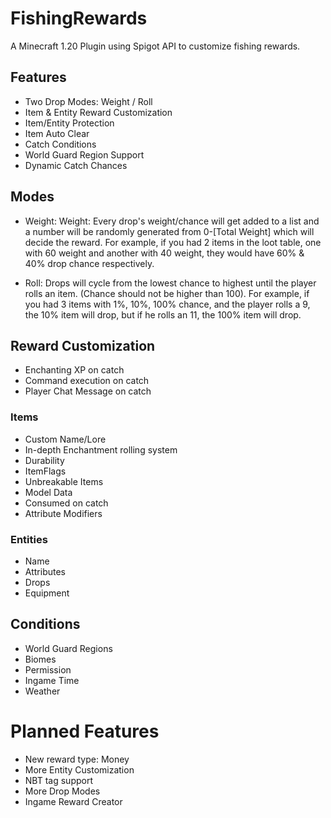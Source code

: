 # FishingRewards
A Minecraft 1.20 Plugin using Spigot API to customize fishing rewards.

## Features
- Two Drop Modes: Weight / Roll
- Item & Entity Reward Customization
- Item/Entity Protection
- Item Auto Clear
- Catch Conditions
- World Guard Region Support
- Dynamic Catch Chances

## Modes
- Weight: Weight: Every drop's weight/chance will get added to a list and a number will be randomly generated from 0-[Total Weight] which will decide the reward. For example, if you had 2 items in the loot table, one with 60 weight and another with 40 weight, they would have 60% & 40% drop chance respectively.


- Roll: Drops will cycle from the lowest chance to highest until the player rolls an item. (Chance should not be higher than 100). For example, if you had 3 items with 1%, 10%, 100% chance, and the player rolls a 9, the 10% item will drop, but if he rolls an 11, the 100% item will drop.

## Reward Customization
- Enchanting XP on catch
- Command execution on catch
- Player Chat Message on catch
### Items
- Custom Name/Lore
- In-depth Enchantment rolling system
- Durability
- ItemFlags
- Unbreakable Items
- Model Data
- Consumed on catch
- Attribute Modifiers
### Entities
- Name
- Attributes
- Drops
- Equipment

## Conditions
- World Guard Regions
- Biomes
- Permission
- Ingame Time
- Weather

# Planned Features
- New reward type: Money
- More Entity Customization
- NBT tag support
- More Drop Modes
- Ingame Reward Creator
